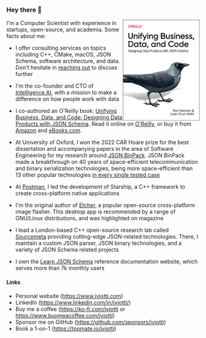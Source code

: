 ### Hey there 👋

[<img src="cover.png" align="right" width="200">](https://learning.oreilly.com/library/view/unifying-business-data/9781098144999/)

I'm a Computer Scientist with experience in startups, open-source,
and academia. Some facts about me: 

- I offer consulting services on topics including C++,
  CMake, macOS, JSON Schema, software architecture, and data. Don't hesitate in
  [reaching out](mailto:jv@jviotti.com) to discuss further

- I'm the co-founder and CTO of [Intelligence.AI](https://www.intelligence.ai), with a mission
  to make a difference on how people work with data

- I co-authored an O'Reilly book: [Unifying Business, Data, and Code: Designing
  Data Products with JSON
  Schema](https://learning.oreilly.com/library/view/unifying-business-data/9781098144999/).
  Read it online on
  [O'Reilly](https://learning.oreilly.com/library/view/unifying-business-data/9781098144999/),
  or buy it from [Amazon](https://www.amazon.com/_/dp/1098145003) and
  [eBooks.com](https://www.ebooks.com/search/?term=9781098145002&affid=OMI5374258).

- At University of Oxford, I won the 2022 CAR Hoare prize for the best
  dissertation and accompanying papers in the area of Software Engineering for
  my research around [JSON BinPack](https://www.jsonbinpack.org). JSON BinPack
  made a breakthrough on 40 years of space-efficient telecommunication and
  binary serialization technologies, being more space-efficient than 13 other
  popular technologies [in every single tested
  case](https://arxiv.org/abs/2211.12799)

- At [Postman](https://www.postman.com), I led the development of Starship, a
  C++ framework to create cross-platform native applications 

- I'm the original author of [Etcher](https://www.balena.io/etcher/), a popular
  open-source cross-platform image flasher. This desktop app is recommended by
  a range of GNU/Linux distributions, and was highlighted on magazine

- I lead a London-based C++ open-source research lab called
  [Sourcemeta](https://www.sourcemeta.com) providing cutting-edge JSON-related
  technologies. There, I maintain a custom JSON parser, JSON binary
  technologies, and a variety of JSON Schema related projects 

- I own the [Learn JSON Schema](https://www.learnjsonschema.com/) reference
  documentation website, which serves more than 7k monthly users

#### Links

- Personal website (https://www.jviotti.com)
- LinkedIn (https://www.linkedin.com/in/jviotti/)
- Buy me a coffee (https://ko-fi.com/jviotti or https://www.buymeacoffee.com/jviotti)
- Sponsor me on GitHub (https://github.com/sponsors/jviotti)
- Book a 1-on-1 (https://topmate.io/jviotti)
